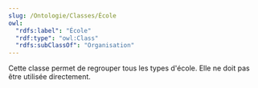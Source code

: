 ```yaml
---
slug: /Ontologie/Classes/École
owl:
  "rdfs:label": "École"
  "rdf:type": "owl:Class"
  "rdfs:subClassOf": "Organisation"
---
```


<OntologyTable frontMatter={frontMatter}/>

Cette classe permet de regrouper tous les types d'école. Elle ne doit pas être utilisée directement.
